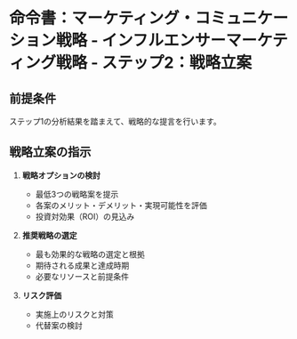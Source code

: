 # 命令書：マーケティング・コミュニケーション戦略 - インフルエンサーマーケティング戦略 - ステップ2：戦略立案

## 前提条件
ステップ1の分析結果を踏まえて、戦略的な提言を行います。

## 戦略立案の指示
1. **戦略オプションの検討**
   - 最低3つの戦略案を提示
   - 各案のメリット・デメリット・実現可能性を評価
   - 投資対効果（ROI）の見込み

2. **推奨戦略の選定**
   - 最も効果的な戦略の選定と根拠
   - 期待される成果と達成時期
   - 必要なリソースと前提条件

3. **リスク評価**
   - 実施上のリスクと対策
   - 代替案の検討

